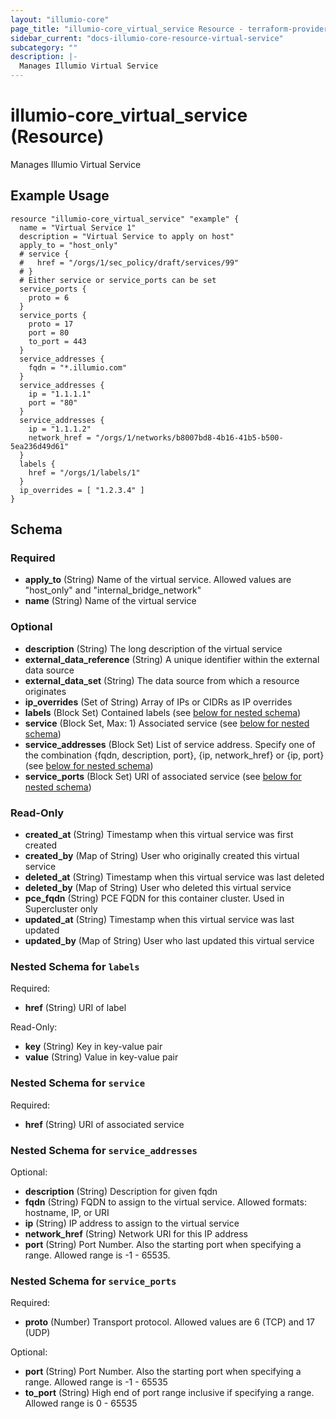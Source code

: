```yaml
---
layout: "illumio-core"
page_title: "illumio-core_virtual_service Resource - terraform-provider-illumio-core"
sidebar_current: "docs-illumio-core-resource-virtual-service"
subcategory: ""
description: |-
  Manages Illumio Virtual Service
---
```


# illumio-core_virtual_service (Resource)

Manages Illumio Virtual Service

Example Usage
------------

```hcl
resource "illumio-core_virtual_service" "example" {
  name = "Virtual Service 1"
  description = "Virtual Service to apply on host"
  apply_to = "host_only"
  # service {
  #   href = "/orgs/1/sec_policy/draft/services/99"
  # }
  # Either service or service_ports can be set
  service_ports {
    proto = 6
  }
  service_ports {
    proto = 17
    port = 80
    to_port = 443
  }
  service_addresses {
    fqdn = "*.illumio.com"
  }
  service_addresses {
    ip = "1.1.1.1"
    port = "80"
  }
  service_addresses {
    ip = "1.1.1.2"
    network_href = "/orgs/1/networks/b8007bd8-4b16-41b5-b500-5ea236d49d61"
  }
  labels {
    href = "/orgs/1/labels/1"
  }
  ip_overrides = [ "1.2.3.4" ]
}

```

## Schema

### Required

- **apply_to** (String) Name of the virtual service. Allowed values are "host_only" and "internal_bridge_network"
- **name** (String) Name of the virtual service

### Optional

- **description** (String) The long description of the virtual service
- **external_data_reference** (String) A unique identifier within the external data source
- **external_data_set** (String) The data source from which a resource originates
- **ip_overrides** (Set of String) Array of IPs or CIDRs as IP overrides
- **labels** (Block Set) Contained labels (see [below for nested schema](#nestedblock--labels))
- **service** (Block Set, Max: 1) Associated service (see [below for nested schema](#nestedblock--service))
- **service_addresses** (Block Set) List of service address. Specify one of the combination {fqdn, description, port}, {ip, network_href} or {ip, port} (see [below for nested schema](#nestedblock--service_addresses))
- **service_ports** (Block Set) URI of associated service (see [below for nested schema](#nestedblock--service_ports))

### Read-Only

- **created_at** (String) Timestamp when this virtual service was first created
- **created_by** (Map of String) User who originally created this virtual service
- **deleted_at** (String) Timestamp when this virtual service was last deleted
- **deleted_by** (Map of String) User who deleted this virtual service
- **pce_fqdn** (String) PCE FQDN for this container cluster. Used in Supercluster only
- **updated_at** (String) Timestamp when this virtual service was last updated
- **updated_by** (Map of String) User who last updated this virtual service

<a id="nestedblock--labels"></a>
### Nested Schema for `labels`

Required:

- **href** (String) URI of label

Read-Only:

- **key** (String) Key in key-value pair
- **value** (String) Value in key-value pair


<a id="nestedblock--service"></a>
### Nested Schema for `service`

Required:

- **href** (String) URI of associated service


<a id="nestedblock--service_addresses"></a>
### Nested Schema for `service_addresses`

Optional:

- **description** (String) Description for given fqdn
- **fqdn** (String) FQDN to assign to the virtual service.  Allowed formats: hostname, IP, or URI
- **ip** (String) IP address to assign to the virtual service
- **network_href** (String) Network URI for this IP address
- **port** (String) Port Number. Also the starting port when specifying a range. Allowed range is -1 - 65535.


<a id="nestedblock--service_ports"></a>
### Nested Schema for `service_ports`

Required:

- **proto** (Number) Transport protocol. Allowed values are 6 (TCP) and 17 (UDP)

Optional:

- **port** (String) Port Number. Also the starting port when specifying a range. Allowed range is -1 - 65535
- **to_port** (String) High end of port range inclusive if specifying a range. Allowed range is 0 - 65535